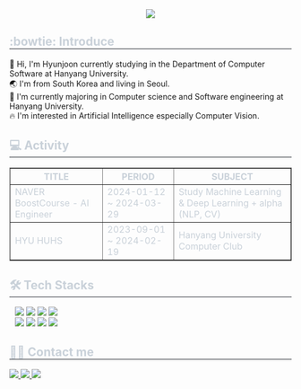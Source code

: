 <div align="center">
    <img src="https://capsule-render.vercel.app/api?type=Venom&color=FF0084&height=150&section=header&text=Welcome%20to%20my%20Hub!😊&fontColor=0063DC&fontSize=70" />
</div>

<div style="text-align: left;">
    <h2 style="border-bottom: 1px solid #21262d; color: #c9d1d9;">:bowtie: Introduce</h2>
    <div style="font-weight: 700; font-size: 15px; text-align: left; color: #c9d1d9;"></div>
        👋 Hi, I'm Hyunjoon currently studying in the Department of Computer Software at Hanyang University.</br>
        🌏 I'm from South Korea and living in Seoul.</br> 
        🔭 I'm currently majoring in Computer science and Software engineering at Hanyang University.</br>
        🔥 I'm interested in Artificial Intelligence especially Computer Vision.</br>
</div>

<div style="text-align: left;">
    <h2 style="border-bottom: 1px solid #21262d; color: #c9d1d9;">💻 Activity</h2>
    <table border="1" style="width: 100%; color: #c9d1d9;">
        <tr>
            <th>TITLE</th>
            <th>PERIOD</th>
            <th>SUBJECT</th>
        </tr>
        <tr>
            <td>NAVER BoostCourse - AI Engineer </td>
            <td>2024-01-12 ~ 2024-03-29</td>
            <td>Study Machine Learning & Deep Learning + alpha (NLP, CV)</td>
        </tr>
        <tr>
            <td>HYU HUHS</td>
            <td>2023-09-01 ~ 2024-02-19</td>
            <td>Hanyang University Computer Club</td>
        </tr>
        <!-- 다른 활동 항목 추가 -->
    </table>

</div>

<div style="text-align: left;">
    <h2 style="border-bottom: 1px solid #21262d; color: #c9d1d9;">🛠️ Tech Stacks</h2>
    <div style="margin: 10px; text-align: left;">
        <img src="https://img.shields.io/badge/C-A8B9CC?style=flat&logo=C&logoColor=white">
        <img src="https://img.shields.io/badge/C++-00599C?style=flat&logo=C%2B%2B&logoColor=white">
        <img src="https://img.shields.io/badge/Python-3776AB?style=flat&logo=Python&logoColor=white">
        <img src="https://img.shields.io/badge/Java-ED8B00?style=flat&logo=openjdk&logoColor=white">
        <br/>
        <img src="https://img.shields.io/badge/OpenCV-5C3EE8?style=flat&logo=OpenCV&logoColor=white">
        <img src="https://img.shields.io/badge/TensorFlow-FF6F00?style=flat&logo=TensorFlow&logoColor=white">
        <img src="https://img.shields.io/badge/Pytorch-EE4C2C?style=flat&logo=Pytorch&logoColor=white">
        <img src="https://img.shields.io/badge/LaTeX-008080?style=flat&logo=LaTeX&logoColor=white">
    </div>
</div>

<div style="text-align: left;">
    <h2 style="border-bottom: 1px solid #21262d; color: #c9d1d9;">🧑‍💻 Contact me</h2>
    <div style="text-align: left;">
        <a href="https://www.instagram.com/hjpark_83"> <img src="https://img.shields.io/badge/Instagram-E4405F?style=flat&logo=Instagram&logoColor=white&link=https://www.instagram.com/hjpark_83"> </a>
        <a href="https://velog.io/@hyunjoon0803"> <img src="https://img.shields.io/badge/Velog-20C997?style=flat&logo=Velog&logoColor=white&link=https://velog.io/@hyunjoon0803"> </a>
        <a href="mailto:junippini83@hanyang.ac.kr"> <img src="https://img.shields.io/badge/Gmail-EA4335?style=flat&logo=Gmail&logoColor=white&link=mailto:junippini83@hanyang.ac.kr"> </a>
    </div>
</div>
